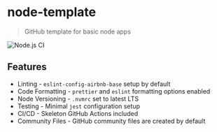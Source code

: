 # node-template

> GitHub template for basic node apps

![Node.js CI](https://github.com/nielse63/node-template/workflows/Node.js%20CI/badge.svg)

## Features

- Linting - `eslint-config-airbnb-base` setup by default
- Code Formatting - `prettier` and `eslint` formatting options enabled
- Node Versioning - `.nvmrc` set to latest LTS
- Testing - Minimal `jest` configuration setup
- CI/CD - Skeleton GitHub Actions included
- Community Files - GitHub community files are created by default
